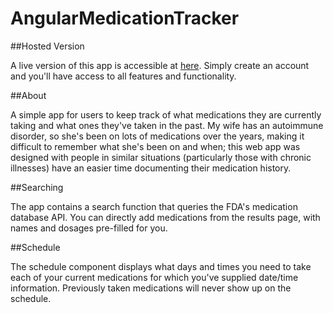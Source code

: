 # AngularMedicationTracker

##Hosted Version

A live version of this app is accessible at [here](https://angular-med-tracker.web.app/). Simply create an account and you'll have access to all features and functionality.

##About

A simple app for users to keep track of what medications they are currently taking and what ones they've taken in the past. My wife has an autoimmune disorder, so she's been on lots of medications over the years, making it difficult to remember what she's been on and when; this web app was designed with people in similar situations (particularly those with chronic illnesses) have an easier time documenting their medication history.

##Searching

The app contains a search function that queries the FDA's medication database API. You can directly add medications from the results page, with names and dosages pre-filled for you.

##Schedule

The schedule component displays what days and times you need to take each of your current medications for which you've supplied date/time information. Previously taken medications will never show up on the schedule.
